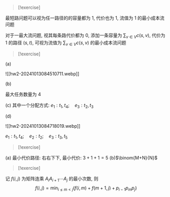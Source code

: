 > [!exercise]

最短路问题可以视为任一路径的的容量都为 $1$, 代价也为 $1$, 流值为 $1$ 的最小成本流问题

对于一最大流问题, 视其每条路代价都为 $0$, 添加一条容量为 $\sum_{v\in V}c(s,v)$, 代价为 $1$ 的路径 $(s,t)$, 可视为流值为 $\sum_{v\in V}c(s,v)$ 的最小成本流问题

> [!exercise]

(a)

![[hw2-20241013084510711.webp]]

(b)

最大任务数量为 $4$

(c)
其中一个分配方式: $e_{1}:t_{1},t_{4};\quad e_{3}: t_{2},t_{3}$

(d)

![[hw2-20241013084718019.webp]]

$e_{1}:t_{1},t_{4};\quad e_{2}: t_{2};\quad e_{3}: t_{3},t_{5}$

> [!exercise]

(a) 最小代价路径: 右右下下, 最小代价: $3+1+1=5$
(b)$\binom{M+N}{N}$

> [!exercise]

记 $f(i,j)$ 为矩阵连乘 $A_{i}A_{i+1}\cdots A_{j}$ 的最小次数, 则
$$f(i,j)=\min_{i\leq m<j}(f(i,m)+f(m+1,j)+p_{i-1}p_{m}p_{j})$$
